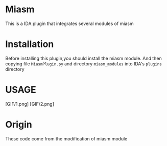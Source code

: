 Miasm
========

This is a IDA plugin that integrates several modules of miasm

Installation
========

Before installing this plugin,you should install the miasm module.
And then copying file `MiasmPlugin.py` and directory `miasm_modules` into IDA's `plugins` directory

USAGE
=======

[GIF/1.png]
[GIF/2.png]

Origin
=======

These code come from the modification of miasm module
